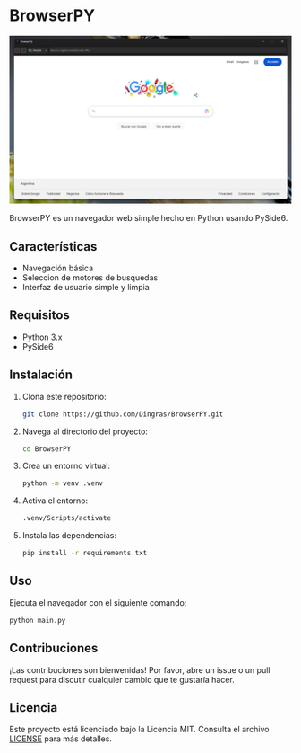# BrowserPY

![BrowserPY Screenshot](https://github.com/Dingras/BrowserPY/blob/main/image/image.png?raw=true)

BrowserPY es un navegador web simple hecho en Python usando PySide6.

## Características

- Navegación básica
- Seleccion de motores de busquedas
- Interfaz de usuario simple y limpia

## Requisitos

- Python 3.x
- PySide6

## Instalación

1. Clona este repositorio:
    ```bash
    git clone https://github.com/Dingras/BrowserPY.git
    ```
2. Navega al directorio del proyecto:
    ```bash
    cd BrowserPY
    ```
3. Crea un entorno virtual:
    ```bash
    python -m venv .venv
    ```
4. Activa el entorno:
    ```bash
    .venv/Scripts/activate
    ```
5. Instala las dependencias:
    ```bash
    pip install -r requirements.txt
    ```

## Uso

Ejecuta el navegador con el siguiente comando:
```bash
python main.py
```

## Contribuciones

¡Las contribuciones son bienvenidas! Por favor, abre un issue o un pull request para discutir cualquier cambio que te gustaría hacer.

## Licencia

Este proyecto está licenciado bajo la Licencia MIT. Consulta el archivo [LICENSE](LICENSE) para más detalles.